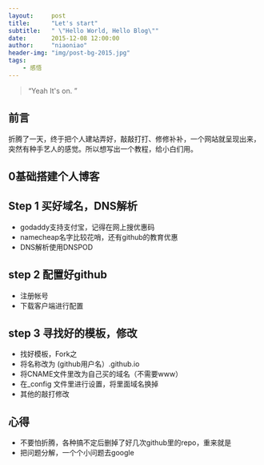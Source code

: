 ```yaml
---
layout:     post
title:      "Let's start"
subtitle:   " \"Hello World, Hello Blog\""
date:       2015-12-08 12:00:00
author:     "niaoniao"
header-img: "img/post-bg-2015.jpg"
tags:
    - 感悟
---
```


> “Yeah It's on. ”


## 前言

折腾了一天，终于把个人建站弄好，敲敲打打、修修补补，一个网站就呈现出来，突然有种手艺人的感觉。所以想写出一个教程，给小白们用。

## 0基础搭建个人博客

## Step 1 买好域名，DNS解析

- godaddy支持支付宝，记得在网上搜优惠码
- namecheap名字比较花哨，还有github的教育优惠
- DNS解析使用DNSPOD

## step 2 配置好github

- 注册帐号
- 下载客户端进行配置

## step 3 寻找好的模板，修改

- 找好模板，Fork之
- 将名称改为 (github用户名）.github.io
- 将CNAME文件里改为自己买的域名（不需要www）
- 在_config 文件里进行设置，将里面域名换掉
- 其他的敲打修改

## 心得

- 不要怕折腾，各种搞不定后删掉了好几次github里的repo，重来就是
- 把问题分解，一个个小问题去google








